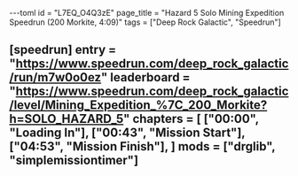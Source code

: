 ---toml
id = "L7EQ_O4Q3zE"
page_title = "Hazard 5 Solo Mining Expedition Speedrun (200 Morkite, 4:09)"
tags = ["Deep Rock Galactic", "Speedrun"]

[speedrun]
entry = "https://www.speedrun.com/deep_rock_galactic/run/m7w0o0ez"
leaderboard = "https://www.speedrun.com/deep_rock_galactic/level/Mining_Expedition_%7C_200_Morkite?h=SOLO_HAZARD_5"
chapters = [
  ["00:00", "Loading In"],
  ["00:43", "Mission Start"],
  ["04:53", "Mission Finish"],
]
mods = ["drglib", "simplemissiontimer"]
---
